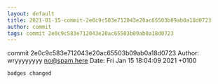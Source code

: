 ```yaml
---
layout: default
title: 2021-01-15-commit-2e0c9c583e712043e20ac65503b09ab0a18d0723
author: commit
tags: commit 2e0c9c583e712043e20ac65503b09ab0a18d0723
---
```


commit 2e0c9c583e712043e20ac65503b09ab0a18d0723
Author: wryyyyyyyy <no@spam.here>
Date:   Fri Jan 15 18:04:09 2021 +0100

    badges changed
